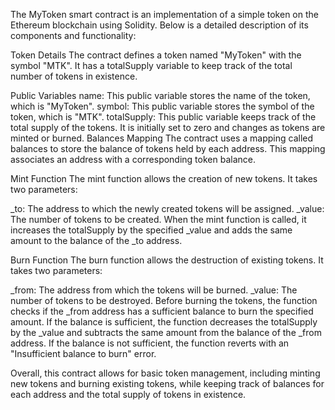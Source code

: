 The MyToken smart contract is an implementation of a simple token on the Ethereum blockchain using Solidity. Below is a detailed description of its components and functionality:

Token Details
The contract defines a token named "MyToken" with the symbol "MTK". It has a totalSupply variable to keep track of the total number of tokens in existence.

Public Variables
name: This public variable stores the name of the token, which is "MyToken".
symbol: This public variable stores the symbol of the token, which is "MTK".
totalSupply: This public variable keeps track of the total supply of the tokens. It is initially set to zero and changes as tokens are minted or burned.
Balances Mapping
The contract uses a mapping called balances to store the balance of tokens held by each address. This mapping associates an address with a corresponding token balance.

Mint Function
The mint function allows the creation of new tokens. It takes two parameters:

_to: The address to which the newly created tokens will be assigned.
_value: The number of tokens to be created.
When the mint function is called, it increases the totalSupply by the specified _value and adds the same amount to the balance of the _to address.

Burn Function
The burn function allows the destruction of existing tokens. It takes two parameters:

_from: The address from which the tokens will be burned.
_value: The number of tokens to be destroyed.
Before burning the tokens, the function checks if the _from address has a sufficient balance to burn the specified amount. If the balance is sufficient, the function decreases the totalSupply by the _value and subtracts the same amount from the balance of the _from address. If the balance is not sufficient, the function reverts with an "Insufficient balance to burn" error.

Overall, this contract allows for basic token management, including minting new tokens and burning existing tokens, while keeping track of balances for each address and the total supply of tokens in existence.
